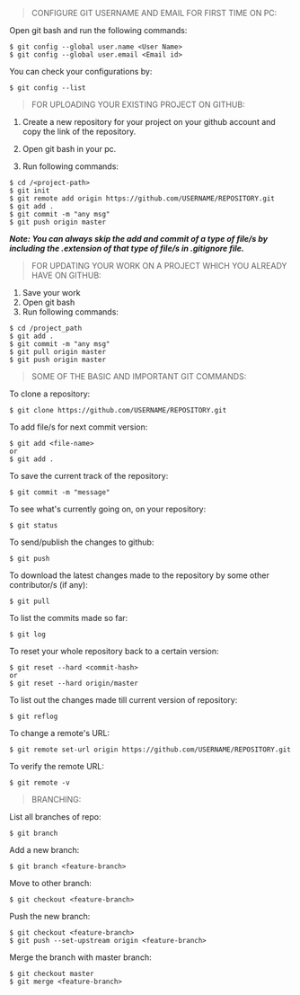 >CONFIGURE GIT USERNAME AND EMAIL FOR FIRST TIME ON PC:

Open git bash and run the following commands:
```
$ git config --global user.name <User Name>
$ git config --global user.email <Email id>
```
You can check your configurations by:
```
$ git config --list
```
>FOR UPLOADING YOUR EXISTING PROJECT ON GITHUB:
1. Create a new repository for your project on your github account and copy the link of the repository.

2. Open git bash in your pc.

3. Run following commands:

```
$ cd /<project-path>
$ git init
$ git remote add origin https://github.com/USERNAME/REPOSITORY.git
$ git add .
$ git commit -m "any msg"
$ git push origin master
```
***Note: You can always skip the add and commit of a type of file/s by including the .extension of that type of file/s in .gitignore file.***
>FOR UPDATING YOUR WORK ON A PROJECT WHICH YOU ALREADY HAVE ON GITHUB:
1. Save your work
2. Open git bash
3. Run following commands:
```
$ cd /project_path
$ git add .
$ git commit -m "any msg"
$ git pull origin master
$ git push origin master
```
>SOME OF THE BASIC AND IMPORTANT GIT COMMANDS:

To clone a repository:
```
$ git clone https://github.com/USERNAME/REPOSITORY.git
```
To add file/s for next commit version:
```
$ git add <file-name>
or
$ git add .
```
To save the current track of the repository:
```
$ git commit -m "message"
```
To see what's currently going on, on your repository:
```
$ git status
```
To send/publish the changes to github:
```
$ git push
```
To download the latest changes made to the repository by some other contributor/s (if any):
```
$ git pull
```
To list the commits made so far:
```
$ git log
```
To reset your whole repository back to a certain version:
```
$ git reset --hard <commit-hash>
or
$ git reset --hard origin/master
```
To list out the changes made till current version of repository:
```
$ git reflog
```
To change a remote's URL:
```
$ git remote set-url origin https://github.com/USERNAME/REPOSITORY.git
```
To verify the remote URL:
```
$ git remote -v
```
>BRANCHING:

List all branches of repo:
```
$ git branch
```
Add a new branch:
```
$ git branch <feature-branch>
```
Move to other branch:
```
$ git checkout <feature-branch>
```
Push the new branch:
```
$ git checkout <feature-branch>
$ git push --set-upstream origin <feature-branch>
```
Merge the branch with master branch:
```
$ git checkout master
$ git merge <feature-branch>
```